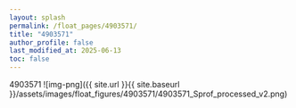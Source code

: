 ```yaml
---
layout: splash
permalink: /float_pages/4903571/
title: "4903571"
author_profile: false
last_modified_at: 2025-06-13
toc: false
---
```

 
4903571
![img-png]({{ site.url }}{{ site.baseurl }}/assets/images/float_figures/4903571/4903571_Sprof_processed_v2.png)